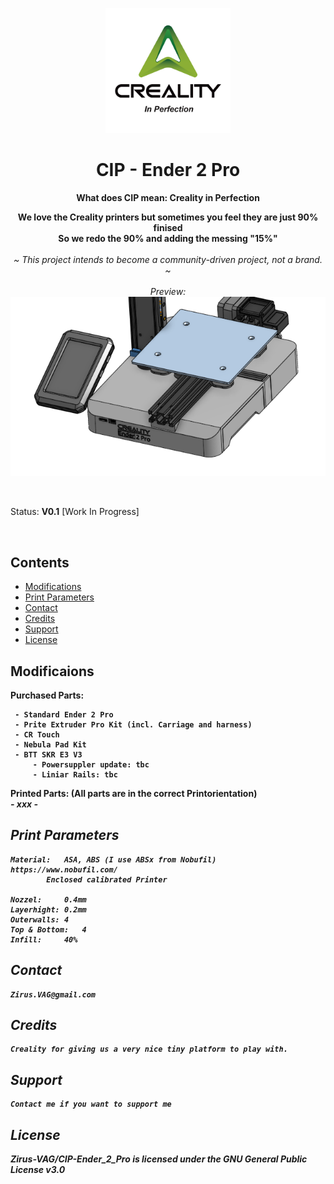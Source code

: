<p align="center">
  <p align="center">
  <img width="200px" src="Images/Creality_Logo_2024_CIP.png" />
  </p>
        <h1 align="center"><b>CIP - Ender 2 Pro</b></h1>
	      <p align="center"> <strong>
	          	What does CIP mean: Creality in Perfection
			<br />
		      <p align="center">
        		We love the Creality printers but sometimes you feel they are just 90% finised
			<br />
	      		So we redo the 90% and adding the messing "15%"
</strong>
    <br>
    <br>
    <i>~ This project intends to become a community-driven project, not a brand. ~
    <br> 
    <br>
    Preview: 
    <br>
    </i>
       <img  src="Images/Preview_CIP.png" />  </a>
    <br />
</a>
  </p>
</p>

<br>


Status: **V0.1** [Work In Progress]  

<br>

## Contents

- [Modifications](#Modifications)
- [Print Parameters](#Print_Parameters)
- [Contact](#contact)
- [Credits](#credits)
- [Support](#support)
- [License](#license)


## Modificaions

 <b> Purchased Parts:
 <br />
 
  	 - Standard Ender 2 Pro
 	 - Prite Extruder Pro Kit (incl. Carriage and harness)
  	 - CR Touch
   	 - Nebula Pad Kit
   	 - BTT SKR E3 V3
    	 - Powersuppler update: tbc
         - Liniar Rails: tbc
     

<b> Printed Parts:
    (All parts are in the correct Printorientation)
<br />
	<i>
	- xxx
	- 

</a>      

## Print Parameters

	Material: 	ASA, ABS (I use ABSx from Nobufil)		https://www.nobufil.com/
 		  	Enclosed calibrated Printer
     
 	Nozzel: 	0.4mm
  	Layerhight:	0.2mm
   	Outerwalls:	4
    Top & Bottom:	4
    Infill:		40%
      

## Contact

	Zirus.VAG@gmail.com

## Credits

 	Creality for giving us a very nice tiny platform to play with.

## Support

	Contact me if you want to support me

## License
Zirus-VAG/CIP-Ender_2_Pro is licensed under the GNU General Public License v3.0



